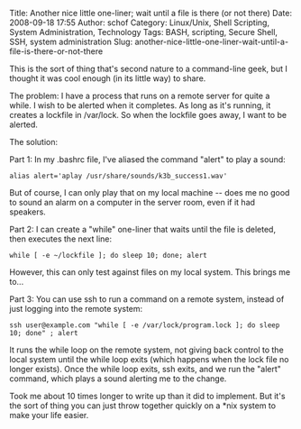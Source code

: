 Title: Another nice little one-liner; wait until a file is there (or not there)
Date: 2008-09-18 17:55
Author: schof
Category: Linux/Unix, Shell Scripting, System Administration, Technology
Tags: BASH, scripting, Secure Shell, SSH, system administration
Slug: another-nice-little-one-liner-wait-until-a-file-is-there-or-not-there

This is the sort of thing that's second nature to a command-line geek,
but I thought it was cool enough (in its little way) to share.

The problem: I have a process that runs on a remote server for quite a
while. I wish to be alerted when it completes. As long as it's running,
it creates a lockfile in /var/lock. So when the lockfile goes away, I
want to be alerted.

The solution:

Part 1: In my .bashrc file, I've aliased the command "alert" to play a
sound:

``` {lang="bash"}
alias alert='aplay /usr/share/sounds/k3b_success1.wav'
```

But of course, I can only play that on my local machine -- does me no
good to sound an alarm on a computer in the server room, even if it had
speakers.

Part 2: I can create a "while" one-liner that waits until the file is
deleted, then executes the next line:

``` {lang="bash"}
while [ -e ~/lockfile ]; do sleep 10; done; alert
```

However, this can only test against files on my local system. This
brings me to...

Part 3: You can use ssh to run a command on a remote system, instead of
just logging into the remote system:

``` {lang="bash"}
ssh user@example.com "while [ -e /var/lock/program.lock ]; do sleep 10; done" ; alert
```

It runs the while loop on the remote system, not giving back control to
the local system until the while loop exits (which happens when the lock
file no longer exists). Once the while loop exits, ssh exits, and we run
the "alert" command, which plays a sound alerting me to the change.

Took me about 10 times longer to write up than it did to implement. But
it's the sort of thing you can just throw together quickly on a \*nix
system to make your life easier.


